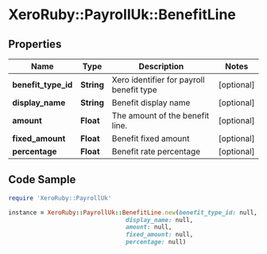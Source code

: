 # XeroRuby::PayrollUk::BenefitLine

## Properties

Name | Type | Description | Notes
------------ | ------------- | ------------- | -------------
**benefit_type_id** | **String** | Xero identifier for payroll benefit type | [optional] 
**display_name** | **String** | Benefit display name | [optional] 
**amount** | **Float** | The amount of the benefit line. | [optional] 
**fixed_amount** | **Float** | Benefit fixed amount | [optional] 
**percentage** | **Float** | Benefit rate percentage | [optional] 

## Code Sample

```ruby
require 'XeroRuby::PayrollUk'

instance = XeroRuby::PayrollUk::BenefitLine.new(benefit_type_id: null,
                                 display_name: null,
                                 amount: null,
                                 fixed_amount: null,
                                 percentage: null)
```


